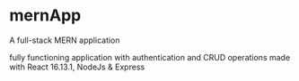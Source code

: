 # mernApp
A full-stack MERN application 

fully functioning application with authentication and CRUD operations made with React 16.13.1, NodeJs & Express
